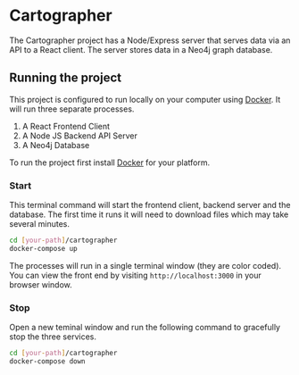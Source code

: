 # Cartographer

The Cartographer project  has a Node/Express server that serves data via an API to a React client. The server stores data in a Neo4j graph database.

## Running the project

This project is configured to run locally on your computer using [Docker](https://docker.com). It will run three separate processes.

1. A React Frontend Client
2. A Node JS Backend API Server
3. A Neo4j Database

To run the project first install [Docker](https://docker.com) for your platform.

### Start

This terminal command will start the frontend client, backend server and the database. The first time it runs it will need to download files which may take several minutes.

``` bash
cd [your-path]/cartographer
docker-compose up
```

The processes will run in a single terminal window (they are color coded). You can view the front end by visiting `http://localhost:3000` in your browser window.

### Stop

Open a new teminal window and run the following command to gracefully stop the three services.

``` bash
cd [your-path]/cartographer
docker-compose down
```

